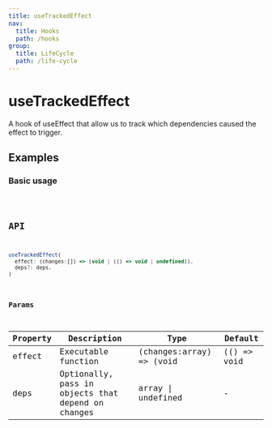 ```yaml
---
title: useTrackedEffect
nav:
  title: Hooks
  path: /hooks
group:
  title: LifeCycle
  path: /life-cycle
---
```


# useTrackedEffect

A hook of useEffect that allow us to track which dependencies caused the effect to trigger.

## Examples

### Basic usage

<code src="./demo/demo1.tsx" />

## API

```javascript
useTrackedEffect(
  effect: (changes:[]) => (void | (() => void | undefined)),
  deps?: deps,
)
```

### Params

| Property | Description                                                        | Type                   | Default |
|---------|----------------------------------------------|------------------------|--------|
| effect | Executable function  | (changes:array) => (void | (() => void | undefined)) | -      |
| deps | Optionally, pass in objects that depend on changes | array \| undefined | -      |
